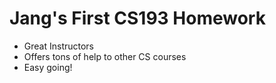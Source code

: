 # Jang's First CS193 Homework
- Great Instructors
- Offers tons of help to other CS courses
- Easy going!
